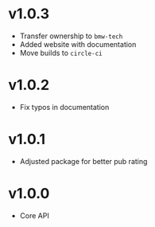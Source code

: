 # v1.0.3

- Transfer ownership to `bmw-tech`
- Added website with documentation
- Move builds to `circle-ci`

# v1.0.2

- Fix typos in documentation

# v1.0.1

- Adjusted package for better pub rating

# v1.0.0

- Core API